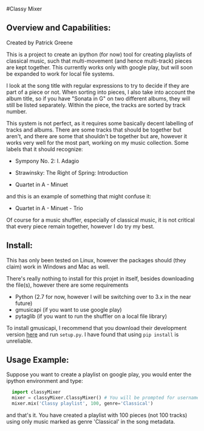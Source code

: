#Classy Mixer

Overview and Capabilities:
-------------------------
Created by Patrick Greene

This is a project to create an ipython (for now) tool for creating playlists 
of classical music, such that multi-movement (and hence multi-track) pieces are
kept together. This currently works only with google play, but will soon be 
expanded to work for local file systems.

I look at the song title with regular expressions to try to decide if they are 
part of a piece or not. When sorting into pieces, I also take into account the 
album title, so if you have "Sonata in G" on two different albums, they will
still be listed separately. Within the piece, the tracks are sorted by track
number.

This system is not perfect, as it requires some basically decent labelling of
tracks and albums. There are some tracks that should be together but aren't, and
there are some that shouldn't be together but are, however it works very well
for the most part, working on my music collection. Some labels that it should
recognize:
  
- Sympony No. 2: I. Adagio
  
- Strawinsky: The Right of Spring: Introduction
  
- Quartet in A - Minuet

and this is an example of something that might confuse it:
  
- Quartet in A - Minuet - Trio

Of course for a music shuffler, especially of classical music, it is not critical
that every piece remain together, however I do try my best.

Install:
-------

This has only been tested on Linux, however the packages should (they claim) 
work in Windows and Mac as well. 

There's really nothing to install for this projet in itself, besides downloading
the file(s), however there are some requirements

- Python (2.7 for now, however I will be switching over to 3.x in the near future)
- gmusicapi (if you want to use google play)
- pytaglib (if you want to run the shuffler on a local file library)

To install gmusicapi, I recommend that you download their development version [here](https://github.com/simon-weber/gmusicapi) and run `setup.py`. I have found that using `pip install` is unreliable.

Usage Example:
-------------

Suppose you want to create a playlist on google play, you would enter the ipython
environment and type:

```python
  import classyMixer
  mixer = classyMixer.ClassyMixer() # You will be prompted for username and password, and it will then complain the Python 3 is better.
  mixer.mix('Classy playlist', 100, genre='Classical')
```

and that's it. You have created a playlist with 100 pieces (not 100 tracks) using 
only music marked as genre 'Classical' in the song metadata.
